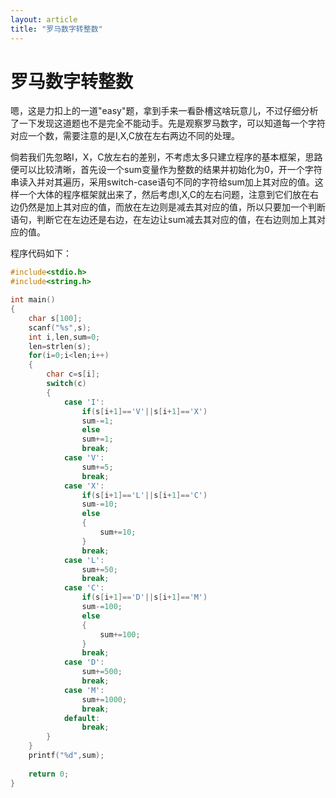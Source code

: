```yaml
---
layout: article
title: "罗马数字转整数"
---
```


# 罗马数字转整数

嗯，这是力扣上的一道"easy"题，拿到手来一看卧槽这啥玩意儿，不过仔细分析了一下发现这道题也不是完全不能动手。先是观察罗马数字，可以知道每一个字符对应一个数，需要注意的是I,X,C放在左右两边不同的处理。

倘若我们先忽略I，X，C放左右的差别，不考虑太多只建立程序的基本框架，思路便可以比较清晰，首先设一个sum变量作为整数的结果并初始化为0，开一个字符串读入并对其遍历，采用switch-case语句不同的字符给sum加上其对应的值。这样一个大体的程序框架就出来了，然后考虑I,X,C的左右问题，注意到它们放在右边仍然是加上其对应的值，而放在左边则是减去其对应的值，所以只要加一个判断语句，判断它在左边还是右边，在左边让sum减去其对应的值，在右边则加上其对应的值。

程序代码如下：

```c
#include<stdio.h>
#include<string.h>

int main()
{
	char s[100];
	scanf("%s",s);
	int i,len,sum=0;
	len=strlen(s);
	for(i=0;i<len;i++)
	{
		char c=s[i];
		switch(c)
		{
			case 'I':
				if(s[i+1]=='V'||s[i+1]=='X')
				sum-=1;
				else
				sum+=1;
				break;
			case 'V':
				sum+=5;
				break;
			case 'X':
				if(s[i+1]=='L'||s[i+1]=='C')
				sum-=10;
				else
				{
					sum+=10;	
				}
				break;
			case 'L':
				sum+=50;
				break;
			case 'C':
				if(s[i+1]=='D'||s[i+1]=='M')
				sum-=100;
				else
				{
					sum+=100;
				}
				break;
			case 'D':
				sum+=500;
				break;
			case 'M':
				sum+=1000;
				break;
			default:
				break;							
		}
	}
	printf("%d",sum);
	
	return 0;
}
```



